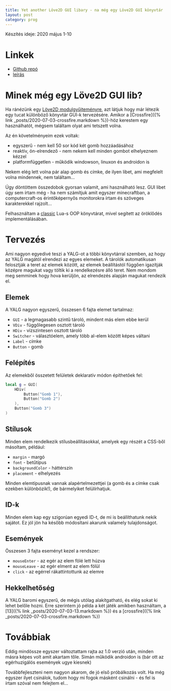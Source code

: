```yaml
---
title: Yet another Löve2D GUI libary - na még egy Löve2D GUI könyvtár
layout: post
category: prog
---
```


Készítés ideje: 2020 május 1-10

# Linkek

- [Github repó](https://github.com/Sasszem/yalg)
- [leírás](https://github.com/Sasszem/yalg/blob/master/TUTORIAL.MD)

# Minek még egy Löve2D GUI lib?

Ha ránézünk egy [Löve2D modulgyűjteményre](https://github.com/love2d-community/awesome-love2d#ui), azt látjuk hogy már létezik egy tucat különböző könyvtár GUI-k tervezésére. Amikor a [Crossfire]({% link _posts/2020-07-03-crossfire.markdown %})-höz kerestem egy használhatót, mégsem találtam olyat ami tetszett volna.

Az én követelményeim ezek voltak:

- egyszerű - nem kell 50 sor kód két gomb hozzáadásához
- reaktív, ön-elrendező - nem nekem kell minden gombot elhelyeznem kézzel
- platformfüggetlen - működik windowson, linuxon és androidon is

Nekem elég lett volna pár alap gomb és címke, de ilyen libet, ami megfelelt volna mindennek, nem találtam...

Úgy döntöttem összedobok gyorsan valamit, ami használható lesz. GUI libet úgy sem írtam még - ha nem számítjuk amit egyszer minecraftban, a computercraft-os érintőképernyős monitorokra írtam és szöveges karakterekkel rajzolt...

Felhasználtam a [classic](https://github.com/rxi/classic) Lua-s OOP könyvtárat, mivel segített az öröklődés implementálásában.

# Tervezés

Ami nagyon egyedivé teszi a YALG-ot a többi könyvtárral szemben, az hogy az YALG magától elrendezi az egyes elemeket. A tárolók automatikusan felosztják a teret az elemek között, az elemek beállítástól függően igazítják középre magukat vagy töltik ki a rendelkezésre álló teret. Nem mondom meg semminek hogy hova kerüljön, az elrendezés alapján magukat rendezik el.

## Elemek

A YALG nagyon egyszerű, összesen 6 fajta elemet tartalmaz:

- `GUI` - a legmagasabb szintű tároló, mindent más elem ebbe kerül
- `VDiv` - függőlegesen osztott tároló
- `HDiv` - vízszintesen osztott tároló
- `Switcher` - választóelem, amely több al-elem között képes váltani
- `Label` - címke
- `Button` - gomb


## Felépítés

Az elemekből összetett felületek deklaratív módon építhetőek fel:

```lua
local g = GUI(
    HDiv(
        Button("Gomb 1"),
        Button("Gomb 2")
    ),
    Button("Gomb 3")
)
```

## Stílusok

Minden elem rendelkezik stílusbeállításokkal, amelyek egy részét a CSS-ből másoltam, például:

- `margin` - margó
- `font` - betűtípus
- `backgroundColor` - háttérszín
- `placement` - elhelyezés

Minden elemtípusnak vannak alapértelmezettjei (a gomb és a címke csak ezekben különbözik!), de bármelyiket felülírhatjuk.

## ID-k

Minden elem kap egy szigorúan egyedi ID-t, de mi is beállíthatunk nekik sajátot. Ez jól jön ha később módosítani akarunk valamely tulajdonságot.

## Események

Összesen 3 fajta eseményt kezel a rendszer:

- `mouseEnter` - az egér az elem fölé lett húzva
- `mouseLeave` - az egér elment az elem fölül
- `click` - az egérrel rákattintottunk az elemre

## Hekkelhetőség

A YALG baromi egyszerű, de mégis utólag alakítgatható, és elég sokat ki lehet belőle hozni. Erre szerintem jó példa a két játék amikben használtam, a [13]({% link _posts/2020-07-03-13.markdown %}) és a [crossfire]({% link _posts/2020-07-03-crossfire.markdown %})

# Továbbiak

Eddig mindössze egyszer változtattam rajta az 1.0 verzió után, minden másra képes volt amit akartam tőle. Simán működik androidon is (bár ott az egérhuzigálós események ugye kiesnek)

Továbbfejleszteni nem nagyon akarom, de jó első próbálkozás volt. Ha még egyszer ilyet csinálok, tudom hogy mi fogok másként csinálni - és fel is írtam szóval nem felejtem el...